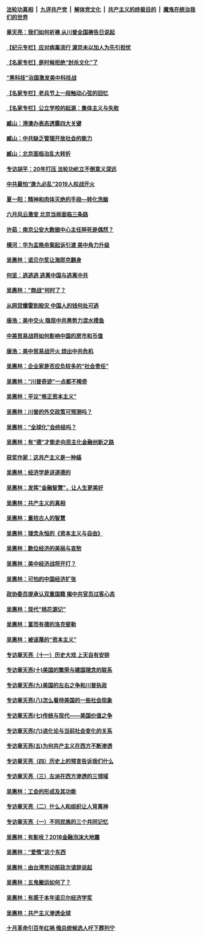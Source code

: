 ####  [法轮功真相](../../../../basic/blob/master/README.md?t=07061931) &nbsp;|&nbsp; [九评共产党](../../../../9ping.md/blob/master/README.md?t=07061931) &nbsp;|&nbsp; [解体党文化](../../../../jtdwh.md/blob/master/README.md?t=07061931)  &nbsp;|&nbsp; [共产主义的终极目的](../../../../gczydzjmd.md/blob/master/README.md?t=07061931) &nbsp;|&nbsp; [魔鬼在统治我们的世界](../../../../mgztzwmdsj.md/blob/master/README.md?t=07061931) 

#### [章天亮：我们如何祈祷 从川普全国祷告日说起](../pages/nsc423/n11944627.md?t=07061931) 

#### [【纪元专栏】应对病毒流行 渥京未以加人为先引担忧](../pages/nsc423/n11875714.md?t=07061931) 

#### [【名家专栏】是时候拒绝“封杀文化”了](../pages/nsc423/n11814093.md?t=07061931) 

#### [“黑科技”治国激发美中科技战](../pages/nsc423/n11638056.md?t=07061931) 

#### [【名家专栏】老兵节上一段触动心弦的回忆](../pages/nsc423/n11646016.md?t=07061931) 

#### [【名家专栏】公立学校的起源：集体主义与失败](../pages/nsc423/n11601833.md?t=07061931) 

#### [臧山：港澳办表态透露四大关键](../pages/nsc423/n11421628.md?t=07061931) 

#### [臧山：中共缺乏管理开放社会的能力](../pages/nsc423/n11407457.md?t=07061931) 

#### [臧山：北京面临治乱大转折](../pages/nsc423/n11406895.md?t=07061931) 

#### [专访胡平：20年打压 法轮功屹立不倒意义深远](../pages/nsc423/n11398800.md?t=07061931) 

#### [中共最怕“逢九必乱”2019人权战开火](../pages/nsc423/n11385248.md?t=07061931) 

#### [夏一阳：精神和肉体灭绝的手段—转化洗脑](../pages/nsc423/n11368250.md?t=07061931) 

#### [六月风云激变 北京当局面临三条路](../pages/nsc423/n11313668.md?t=07061931) 

#### [许茹：南京公安大数据中心主任猝死是偶然？](../pages/nsc423/n11064744.md?t=07061931) 

#### [横河：华为孟晚舟案起诉引渡 美中角力升级](../pages/nsc423/n11027230.md?t=07061931) 

#### [吴惠林：诺贝尔奖让海耶克翻身](../pages/nsc423/n10890049.md?t=07061931) 

#### [何坚：逃逃逃 逃离中国与逃离中共](../pages/nsc423/n10592891.md?t=07061931) 

#### [吴惠林：“商战”何时了？](../pages/nsc423/n10573558.md?t=07061931) 

#### [从网贷爆雷到股灾 中国人的钱何处可逃](../pages/nsc423/n10572800.md?t=07061931) 

#### [唐浩：美中交火 隐现中共黑势力混水摸鱼](../pages/nsc423/n10544040.md?t=07061931) 

#### [中美贸易战将如何影响中国的房市和币值](../pages/nsc423/n10543697.md?t=07061931) 

#### [唐浩：美中贸易战开火 烧出中共危机](../pages/nsc423/n10540126.md?t=07061931) 

#### [吴惠林：企业家是否应负较多的“社会责任”](../pages/nsc423/n10535022.md?t=07061931) 

#### [吴惠林：“川普奇迹”一点都不稀奇](../pages/nsc423/n10512808.md?t=07061931) 

#### [吴惠林：平议“修正资本主义”](../pages/nsc423/n10495724.md?t=07061931) 

#### [吴惠林：川普的外交政策可预测吗？](../pages/nsc423/n10462387.md?t=07061931) 

#### [吴惠林：“全球化”会终结吗？](../pages/nsc423/n10452838.md?t=07061931) 

#### [吴惠林：有“德”才能走向民主化金融创新之路](../pages/nsc423/n10432292.md?t=07061931) 

#### [获奖作家：这共产主义是一种癌](../pages/nsc423/n10431541.md?t=07061931) 

#### [吴惠林：经济学是讲道德的](../pages/nsc423/n10398014.md?t=07061931) 

#### [吴惠林：发挥“金融智慧”，让人生更美好](../pages/nsc423/n10375019.md?t=07061931) 

#### [吴惠林：共产主义的真相](../pages/nsc423/n10351394.md?t=07061931) 

#### [吴惠林：重拾古人的智慧](../pages/nsc423/n10337691.md?t=07061931) 

#### [吴惠林：理念永恒的《资本主义与自由》](../pages/nsc423/n10316274.md?t=07061931) 

#### [吴惠林：数位经济的美丽与哀愁](../pages/nsc423/n10292946.md?t=07061931) 

#### [吴惠林：美中经济战将开打？](../pages/nsc423/n10258825.md?t=07061931) 

#### [吴惠林：可怕的中国经济扩张](../pages/nsc423/n10219147.md?t=07061931) 

#### [政协委员提承认双重国籍 揭中共官员过客心态](../pages/nsc423/n10208809.md?t=07061931) 

#### [吴惠林：现代“桃花源记”](../pages/nsc423/n10185234.md?t=07061931) 

#### [吴惠林：富而有德的洛克斐勒](../pages/nsc423/n10142264.md?t=07061931) 

#### [吴惠林：被诬蔑的“资本主义”](../pages/nsc423/n10124816.md?t=07061931) 

#### [专访章天亮（十一）历史大戏 上天自有安排](../pages/nsc423/n10094905.md?t=07061931) 

#### [专访章天亮(十)美国的繁荣与建国理念的联系](../pages/nsc423/n10094899.md?t=07061931) 

#### [专访章天亮(九)美国的左右之争和川普执政](../pages/nsc423/n10094889.md?t=07061931) 

#### [专访章天亮(八)怎么看待美国的一些社会现象](../pages/nsc423/n10094857.md?t=07061931) 

#### [专访章天亮(七)传统与现代——美国价值之争](../pages/nsc423/n10093140.md?t=07061931) 

#### [专访章天亮(六)进化论与当前社会变化的关系](../pages/nsc423/n10092036.md?t=07061931) 

#### [专访章天亮(五)为何共产主义在西方不断渗透](../pages/nsc423/n10083620.md?t=07061931) 

#### [专访章天亮（四）历史上的预言告诉我们什么](../pages/nsc423/n10083606.md?t=07061931) 

#### [专访章天亮（三）左派在西方渗透的三领域](../pages/nsc423/n10081115.md?t=07061931) 

#### [吴惠林：工会的形成及其功能](../pages/nsc423/n10080633.md?t=07061931) 

#### [专访章天亮（二）什么人和组织让人背离神](../pages/nsc423/n10076637.md?t=07061931) 

#### [专访章天亮（一）不同民族的三个共同记忆](../pages/nsc423/n10074188.md?t=07061931) 

#### [吴惠林：有影呒？2018金融泡沫大地震](../pages/nsc423/n10040534.md?t=07061931) 

#### [吴惠林：“爱情”这个东西](../pages/nsc423/n10019423.md?t=07061931) 

#### [吴惠林：由台湾劳动部政次请辞说起](../pages/nsc423/n9979679.md?t=07061931) 

#### [吴惠林：五鬼搬运如何了？](../pages/nsc423/n9925338.md?t=07061931) 

#### [吴惠林：有感于本年诺贝尔经济学奖](../pages/nsc423/n9871883.md?t=07061931) 

#### [吴惠林：共产主义渗透全球](../pages/nsc423/n9812748.md?t=07061931) 

#### [十月革命引百年红祸 俄总统候选人吁下葬列宁](../pages/nsc423/n9810182.md?t=07061931) 

